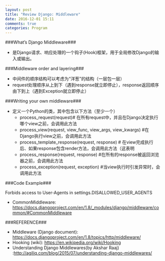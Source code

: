 ```yaml
---
layout: post
title: "Review Django: Middleware"
date: 2016-12-01 15:11
comments: true
categories: Program
---
```


###What’s Django Middleware###

* 是Django请求、响应处理的一个钩子(Hook)框架，用于全局修改Django的输入或输出。

<!--More-->

###Middleware order and layering###

* 中间件的顺序结构可以考虑为“洋葱”的结构（一层包一层）
* request处理顺序从上到下（遇到response就立即停止），response返回顺序由下到上（遇到Exception就立即停止）

###Writing your own middleware###

* 定义一个Python的类，其中包含以下方法（至少一个）
    * process_request(request)# 在所有request中，并且在Django决定执行哪个view之前，会调用此方法
    * process_view(request, view_func, view_args, view_kwargs) #在Django执行view之前，会调用此方法
    * process_template_response(request, response) # 在view完成执行后、如果response包含render方法，会调用此方法（这表明
    * process_response(request, response) #在所有的response被返回浏览器之前，会调用此方法
    * process_exception(request, exception) #当view执行时引发异常时，会调用此方法

###Code Example###

Forbids access to User-Agents in settings.DISALLOWED_USER_AGENTS

* CommonMiddleware: https://docs.djangoproject.com/en/1.8/_modules/django/middleware/common/#CommonMiddleware


###REFERENCE###

* Middleware (Django document):  https://docs.djangoproject.com/en/1.8/topics/http/middleware/
* Hooking (wiki): https://en.wikipedia.org/wiki/Hooking
* Understanding Django Middlewares(by Akshar Raaj) :http://agiliq.com/blog/2015/07/understanding-django-middlewares/
